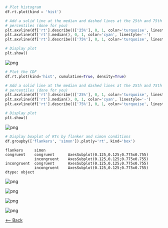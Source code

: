 ```python
# Plot histogram
df.rt.plot(kind = 'hist')

# Add a solid line at the median and dashed lines at the 25th and 75th 
# percentiles (done for you)
plt.axvline(df['rt'].describe()['25%'], 0, 1, color='turquoise', linestyle='--')
plt.axvline(df['rt'].median(), 0, 1, color='cyan', linestyle='-')
plt.axvline(df['rt'].describe()['75%'], 0, 1, color='turquoise', linestyle='--')

# Display plot
plt.show()
```




![png](Assignment_3%20portfolio_files/Assignment_3%20portfolio_0_0.png)




```python
# Plot the CDF
df.rt.plot(kind='hist', cumulative=True, density=True)

# Add a solid line at the median and dashed lines at the 25th and 75th 
# percentiles (done for you)
plt.axvline(df['rt'].describe()['25%'], 0, 1, color='turquoise', linestyle='--')
plt.axvline(df['rt'].median(), 0, 1, color='cyan', linestyle='-')
plt.axvline(df['rt'].describe()['75%'], 0, 1, color='turquoise', linestyle='--')

# Display plot
plt.show()
```




![png](Assignment_3%20portfolio_files/Assignment_3%20portfolio_1_0.png)




```python
# Display boxplot of RTs by flanker and simon conditions
df.groupby(['flankers', 'simon']).plot(y='rt', kind='box')
```




    flankers     simon      
    congruent    congruent      AxesSubplot(0.125,0.125;0.775x0.755)
                 incongruent    AxesSubplot(0.125,0.125;0.775x0.755)
    incongruent  congruent      AxesSubplot(0.125,0.125;0.775x0.755)
                 incongruent    AxesSubplot(0.125,0.125;0.775x0.755)
    dtype: object






![png](Assignment_3%20portfolio_files/Assignment_3%20portfolio_2_1.png)






![png](Assignment_3%20portfolio_files/Assignment_3%20portfolio_2_2.png)






![png](Assignment_3%20portfolio_files/Assignment_3%20portfolio_2_3.png)






![png](Assignment_3%20portfolio_files/Assignment_3%20portfolio_2_4.png)

[⟵ Back](https://arlenejiang.github.io/arlenejiang/)
